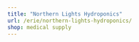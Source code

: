 ```yaml
---
title: "Northern Lights Hydroponics"
url: /erie/northern-lights-hydroponics/
shop: medical supply
---
```

